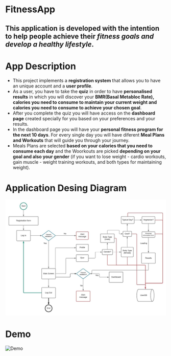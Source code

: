 # FitnessApp

## This application is developed with the intention to help people achieve their <b><i>fitness goals and develop a healthy lifestyle</b></i>.

# App Description 

* This project implements a <B>registration system</B> that allows you to have an unique account and a <b>user profile</b>. 
* As a user, you have to take the <b>quiz</b> in order to have <b>personalised results</b> in which you will discover your <b>BMR(Basal Metabloc Rate), calories you need to consume to maintain your current weight and calories you need to consume to achieve your chosen goal</b>.
* After you complete the quiz you will have access on the <b>dashboard page</b> created specially for you based on your preferences and  your results. 
* In the dashboard page you will have your <b>personal fitness program for the next 10 days</b>. For every single day you will have diferent <b>Meal Plans and Workouts</b> that will guide you through your journey. 
* Meals Plans are selected <b>based on your calories that you need to consume each day</b> and the Woorkouts are picked <b>depending on your goal and also your gender</b> (if you want to lose weight - cardio workouts, gain muscle - weight training workouts, and both types for maintaining weight).

# Application Desing Diagram

![Diagram](https://github.com/BuduroesBianca/FitnessApp/blob/master/Imagini/FitnessAppDesign.jpeg)

# Demo
![Demo](https://github.com/BuduroesBianca/FitnessApp/blob/master/Imagini/demoFitnessApp.gif)
